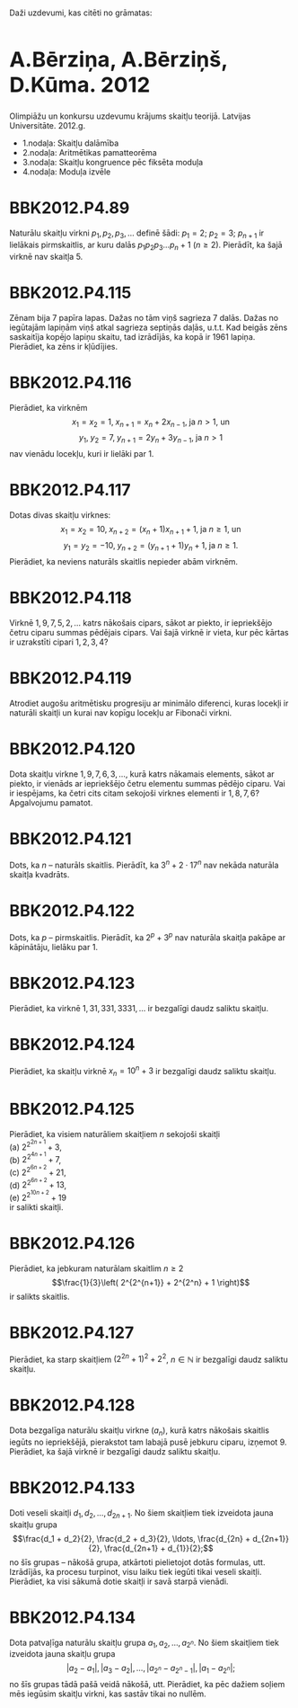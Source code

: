 # &nbsp;

<p>Daži uzdevumi, kas citēti no grāmatas:</p>

<h1 style="font-size:28pt">A.Bērziņa, A.Bērziņš, D.Kūma. 2012</h1>

<p>Olimpiāžu un konkursu uzdevumu krājums skaitļu teorijā. Latvijas 
Universitāte. 2012.g.</p>


* 1.nodaļa: Skaitļu dalāmība
* 2.nodaļa: Aritmētikas pamatteorēma
* 3.nodaļa: Skaitļu kongruence pēc fiksēta moduļa
* <blue>4.nodaļa: Moduļa izvēle</blue>


# <lo-sample/> BBK2012.P4.89

Naturālu skaitļu virkni $p_1,p_2,p_3,\ldots$ 
definē šādi: $p_1=2$; $p_2=3$; $p_{n+1}$ ir 
lielākais pirmskaitlis, ar kuru dalās $p_1p_2p_3\ldots{}p_n+1$
($n \geq 2$).
Pierādīt, ka šajā virknē nav skaitļa $5$.


# <lo-sample/> BBK2012.P4.115

Zēnam bija $7$ papīra lapas. Dažas no tām viņš sagrieza $7$ dalās. 
Dažas no iegūtajām lapiņām viņš atkal sagrieza septiņās daļās, u.t.t. 
Kad beigās zēns saskaitīja kopējo lapiņu skaitu, tad izrādījās, 
ka kopā ir $1961$ lapiņa. Pierādiet, ka zēns ir kļūdījies.

# <lo-sample/> BBK2012.P4.116

Pierādiet, ka virknēm
$$x_1=x_2=1,\;x_{n+1}=x_n+2x_{n-1},\;\mbox{ja $n>1$, un}$$
$$y_1,\;y_2=7,\;y_{n+1}=2y_n+3y_{n-1},\;\mbox{ja $n>1$}$$
nav vienādu locekļu, kuri ir lielāki par $1$.


# <lo-sample/> BBK2012.P4.117

Dotas divas skaitļu virknes:
$$x_1 = x_2 = 10,\;x_{n+2}=(x_n+1)x_{n+1}+1,\;\mbox{ja $n \geq 1$, un}$$
$$y_1 = y_2 = -10,\;y_{n+2}=(y_{n+1}+1)y_{n}+1,\;\mbox{ja $n \geq 1$.}$$
Pierādiet, ka neviens naturāls skaitlis nepieder abām virknēm.


# <lo-sample/> BBK2012.P4.118

Virknē $1, 9, 7, 5, 2, \ldots$ katrs nākošais cipars, 
sākot ar piekto, ir iepriekšējo četru ciparu summas 
pēdējais cipars. Vai šajā virknē ir vieta, 
kur pēc kārtas ir uzrakstīti cipari $1, 2, 3, 4$?

# <lo-sample/> BBK2012.P4.119

Atrodiet augošu aritmētisku progresiju ar minimālo diferenci, 
kuras locekļi ir naturāli skaitļi un kurai nav kopīgu 
locekļu ar Fibonači virkni.


# <lo-sample/> BBK2012.P4.120

Dota skaitļu virkne $1, 9, 7, 6, 3, \ldots$, 
kurā katrs nākamais elements, sākot ar piekto, 
ir vienāds ar iepriekšējo četru elementu summas 
pēdējo ciparu. Vai ir iespējams, ka četri cits 
citam sekojoši virknes elementi ir $1, 8, 7, 6$? 
Apgalvojumu pamatot.

# <lo-sample/> BBK2012.P4.121


Dots, ka $n$ – naturāls skaitlis. 
Pierādīt, ka $3^n + 2 \cdot 17^n$ 
nav nekāda naturāla skaitļa kvadrāts.


# <lo-sample/> BBK2012.P4.122

Dots, ka $p$ – pirmskaitlis. Pierādīt, ka $2^p+3^p$ 
nav naturāla skaitļa pakāpe ar kāpinātāju, lielāku par $1$.



# <lo-sample/> BBK2012.P4.123

Pierādiet, ka virknē $1, 31, 331, 3331, \ldots$ 
ir bezgalīgi daudz saliktu skaitļu. 


# <lo-sample/> BBK2012.P4.124

Pierādiet, ka skaitļu virknē $x_n = 10^n + 3$ 
ir bezgalīgi daudz saliktu skaitļu.



# <lo-sample/> BBK2012.P4.125

Pierādiet, ka visiem naturāliem skaitļiem $n$ sekojoši skaitļi   
(a) $2^{2^{2n+1}} + 3$,  
(b) $2^{2^{4n+1}} + 7$,  
(c) $2^{2^{6n+2}} + 21$,  
(d) $2^{2^{6n+2}} + 13$,  
(e) $2^{2^{10n+2}} + 19$  
ir salikti skaitļi.



# <lo-sample/> BBK2012.P4.126

Pierādiet, ka jebkuram naturālam skaitlim $n \geq 2$
$$\frac{1}{3}\left( 2^{2^{n+1}} + 2^{2^n} + 1 \right)$$
ir salikts skaitlis.



# <lo-sample/> BBK2012.P4.127

Pierādiet, ka starp skaitļiem $\left(2^{2n} + 1\right)^2 +2^2$, 
$n \in \mathbb{N}$ ir bezgalīgi daudz saliktu skaitļu.



# <lo-sample/> BBK2012.P4.128

Dota bezgalīga naturālu skaitļu virkne $(a_n)$, 
kurā katrs nākošais skaitlis iegūts no iepriekšējā, 
pierakstot tam labajā pusē jebkuru ciparu, izņemot $9$. 
Pierādiet, ka šajā virknē ir bezgalīgi daudz saliktu skaitļu.






# <lo-sample/> BBK2012.P4.133

Doti veseli skaitļi $d_1,d_2,\ldots,d_{2n+1}$. 
No šiem skaitļiem tiek izveidota jauna skaitļu grupa
$$\frac{d_1 + d_2}{2}, \frac{d_2 + d_3}{2}, \ldots, 
\frac{d_{2n} + d_{2n+1}}{2}, \frac{d_{2n+1} + d_{1}}{2};$$ 
no šīs grupas – nākošā grupa, atkārtoti pielietojot 
dotās formulas, utt. 
Izrādījās, ka procesu turpinot, visu laiku tiek iegūti 
tikai veseli skaitļi. Pierādiet, ka visi sākumā dotie skaitļi 
ir savā starpā vienādi.



# <lo-sample/> BBK2012.P4.134

Dota patvaļīga naturālu skaitļu grupa 
$a_1,a_2,\ldots,a_{2^n}$. 
No šiem skaitļiem tiek izveidota jauna skaitļu grupa
$$\left| a_2 - a_1 \right|, \left| a_3-a_2 \right|, \ldots,
\left| a_{2^n} - a_{2^n-1} \right|, \left| a_1 - a_{2^n} \right|;$$
no šīs grupas tādā pašā veidā nākošā, utt.
Pierādiet, ka pēc dažiem soļiem mēs iegūsim 
skaitļu virkni, kas sastāv tikai no nullēm.


